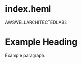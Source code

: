 # index.heml
AWSWELLARCHITECTEDLABS

<!DOCTYPE html>
<html>
  <head>
    <title>Example</title>
  </head>
  <body>
    <h1>Example Heading</h1>
    <p>Example paragraph.</p>
  </body>
</html>

